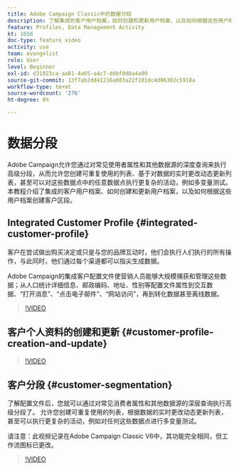 ```yaml
---
title: Adobe Campaign Classic中的数据分段
description: 了解集成的客户用户档案，如何创建和更新用户档案，以及如何根据这些用户档案创建客户区段。
feature: Profiles, Data Management Activity
kt: 1656
doc-type: feature video
activity: use
team: evangelist
role: User
level: Beginner
exl-id: d31023ca-aa81-4a65-a4c7-ddbf0d0a4a99
source-git-commit: 13f7ab2dd41216a603a22f181dc4d06302c5918a
workflow-type: tm+mt
source-wordcount: '276'
ht-degree: 0%

---
```


# 数据分段

Adobe Campaign允许您通过对常见使用者属性和其他数据源的深度查询来执行高级分段，从而允许您创建可重复使用的列表、基于对数据的实时更改动态更新列表，甚至可以对这些数据点中的任意数据点执行更复杂的活动，例如多变量测试。 本教程介绍了集成的客户用户档案、如何创建和更新用户档案，以及如何根据这些用户档案创建客户区段。

## Integrated Customer Profile {#integrated-customer-profile}

客户在尝试做出购买决定或只是与您的品牌互动时，他们会执行人们执行的所有操作，与此同时，他们通过每个渠道都可以指尖生成数据。

Adobe Campaign的集成客户配置文件使营销人员能够大规模捕获和管理这些数据；从人口统计详细信息、邮政编码、地址、性别等配置文件属性到交互数据、“打开消息”、“点击电子邮件”、“网站访问”，再到转化数据甚至离线数据。

>[!VIDEO](https://video.tv.adobe.com/v/23629?quality=12&learn=on)

## 客户个人资料的创建和更新 {#customer-profile-creation-and-update}

>[!VIDEO](https://video.tv.adobe.com/v/23632?quality=12&learn=on)

## 客户分段  {#customer-segmentation}

了解配置文件后，您就可以通过对常见消费者属性和其他数据源的深层查询执行高级分段了。 允许您创建可重复使用的列表，根据数据的实时更改动态更新列表，甚至可以执行更复杂的活动，例如对任何这些数据点进行多变量测试。

请注意：此视频记录在Adobe Campaign Classic V6中，其功能完全相同，但工作流图标已更改。

>[!VIDEO](https://video.tv.adobe.com/v/23635?quality=12&learn=on)

